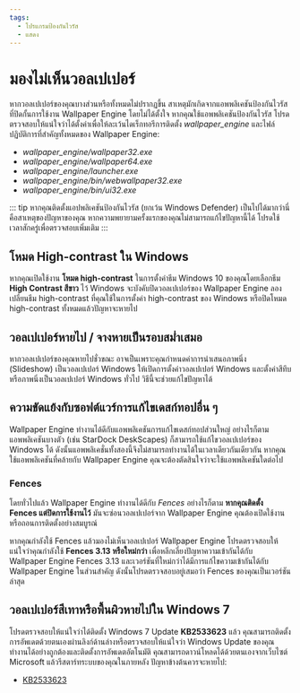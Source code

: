 ```yaml
---
tags:
  - โปรแกรมป้องกันไวรัส
  - แสดง
---
```


# มองไม่เห็นวอลเปเปอร์

หากวอลเปเปอร์ของคุณบางส่วนหรือทั้งหมดไม่ปรากฏขึ้น สาเหตุมักเกิดจากแอพพลิเคชันป้องกันไวรัสที่ปิดกั้นการใช้งาน Wallpaper Engine โดยไม่ได้ตั้งใจ หากคุณใช้แอพพลิเคชันป้องกันไวรัส โปรดตรวจสอบให้แน่ใจว่าได้ตั้งค่าเพื่อให้ละเว้นไดเร็กทอรีการติดตั้ง *wallpaper_engine* และไฟล์ปฏิบัติการที่สำคัญทั้งหมดของ Wallpaper Engine:

* *wallpaper_engine/wallpaper32.exe*
* *wallpaper_engine/wallpaper64.exe*
* *wallpaper_engine/launcher.exe*
* *wallpaper_engine/bin/webwallpaper32.exe*
* *wallpaper_engine/bin/ui32.exe*

::: tip
หากคุณติดตั้งแอปพลิเคชันป้องกันไวรัส (ยกเว้น Windows Defender) เป็นไปได้มากว่านี่คือสาเหตุของปัญหาของคุณ หากความพยายามครั้งแรกของคุณไม่สามารถแก้ไขปัญหานี้ได้ โปรดใช้เวลาสักครู่เพื่อตรวจสอบเพิ่มเติม
:::

## โหมด High-contrast ใน Windows

หากคุณเปิดใช้งาน **โหมด high-contrast** ในการตั้งค่าธีม Windows 10 ของคุณโดยเลือกธีม **High Contrast สีขาว** ไว้ Windows จะบังคับปิดวอลเปเปอร์ของ Wallpaper Engine ลองเปลี่ยนธีม high-contrast ที่คุณใช้ในการตั้งค่า high-contrast ของ Windows หรือปิดโหมด high-contrast ทั้งหมดแล้วปัญหาจะหายไป

## วอลเปเปอร์หายไป / จางหายเป็นรอบสม่ำเสมอ

หากวอลเปเปอร์ของคุณหายไปชั่วขณะ อาจเป็นเพราะคุณกำหนดค่าการนำเสนอภาพนิ่ง (Slideshow) เป็นวอลเปเปอร์ Windows ให้เปิดการตั้งค่าวอลเปเปอร์ Windows และตั้งค่าสีทึบหรือภาพนิ่งเป็นวอลเปเปอร์ Windows ทั่วไป วิธีนี้จะช่วยแก้ไขปัญหาได้

## ความขัดแย้งกับซอฟต์แวร์การแก้ไขเดสก์ทอปอื่น ๆ

Wallpaper Engine ทำงานได้ดีกับแอพพลิเคชันการแก้ไขเดสก์ทอปส่วนใหญ่ อย่างไรก็ตาม แอพพลิเคชันบางตัว (เช่น StarDock DeskScapes) ก็สามารถใช้แก้ไขวอลเปเปอร์ของ Windows ได้ ดังนั้นแอพพลิเคชั่นทั้งสองนี้จึงไม่สามารถทำงานได้ในเวลาเดียวกันเดียวกัน หากคุณใช้แอพพลิเคชันที่คล้ายกับ Wallpaper Engine คุณจะต้องตัดสินใจว่าจะใช้แอพพลิเคชันใดต่อไป

### Fences

โดยทั่วไปแล้ว Wallpaper Engine ทำงานได้ดีกับ *Fences* อย่างไรก็ตาม **หากคุณติดตั้ง Fences แต่ปิดการใช้งานไว้** มันจะซ่อนวอลเปเปอร์จาก Wallpaper Engine คุณต้องเปิดใช้งานหรือถอนการติดตั้งอย่างสมบูรณ์

หากคุณกำลังใช้ Fences แล้วมองไม่เห็นวอลเปเปอร์ Wallpaper Engine โปรดตรวจสอบให้แน่ใจว่าคุณกำลังใช้ **Fences 3.13 หรือใหม่กว่า** เพื่อหลีกเลี่ยงปัญหาความเข้ากันได้กับ Wallpaper Engine Fences 3.13 และเวอร์ชันที่ใหม่กว่าได้มีการแก้ไขความเข้ากันได้กับ Wallpaper Engine ในส่วนสำคัญ ดังนั้นโปรดตรวจสอบอยู่เสมอว่า Fences ของคุณเป็นเวอร์ชันล่าสุด

## วอลเปเปอร์สีเทาหรือพื้นผิวหายไปใน Windows 7

โปรดตรวจสอบให้แน่ใจว่าได้ติดตั้ง Windows 7 Update **KB2533623** แล้ว คุณสามารถติดตั้งการอัพเดตด้วยตนเองผ่านลิงก์ด้านล่างหรือตรวจสอบให้แน่ใจว่า Windows Update ของคุณทำงานได้อย่างถูกต้องและติดตั้งการอัพเดตอัตโนมัติ คุณสามารถดาวน์โหลดได้ด้วยตนเองจากเว็บไซต์ Microsoft แล้วรีสตาร์ทระบบของคุณในภายหลัง ปัญหาข้างต้นควรจะหายไป:

* [KB2533623](https://support.microsoft.com/th-th/help/2533623/microsoft-security-advisory-insecure-library-loading-could-allow-remot)